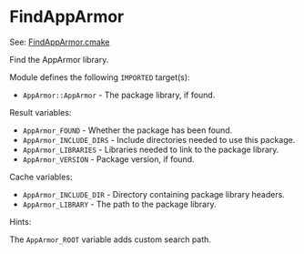# FindAppArmor

See: [FindAppArmor.cmake](https://github.com/petk/php-build-system/tree/master/cmake/cmake/modules/FindAppArmor.cmake)

Find the AppArmor library.

Module defines the following `IMPORTED` target(s):

* `AppArmor::AppArmor` - The package library, if found.

Result variables:

* `AppArmor_FOUND` - Whether the package has been found.
* `AppArmor_INCLUDE_DIRS` - Include directories needed to use this package.
* `AppArmor_LIBRARIES` - Libraries needed to link to the package library.
* `AppArmor_VERSION` - Package version, if found.

Cache variables:

* `AppArmor_INCLUDE_DIR` - Directory containing package library headers.
* `AppArmor_LIBRARY` - The path to the package library.

Hints:

The `AppArmor_ROOT` variable adds custom search path.
